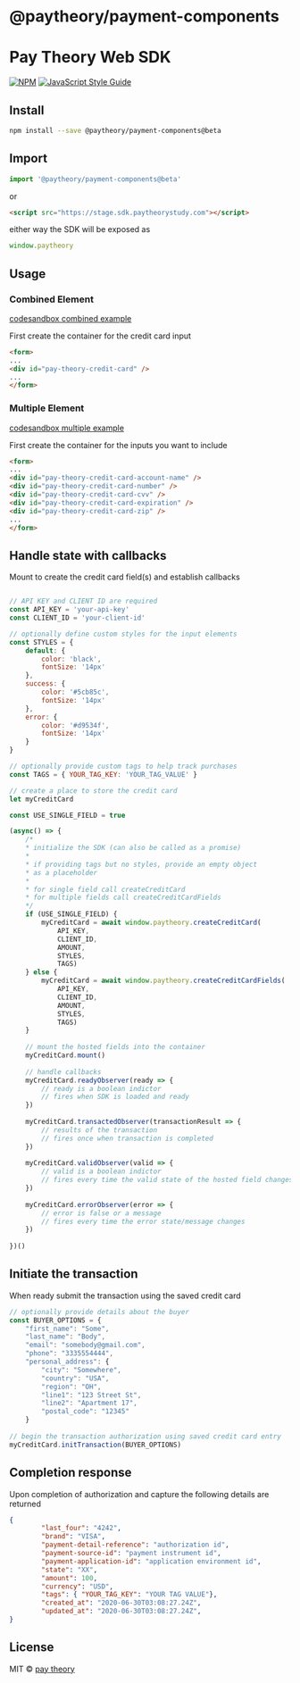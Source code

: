 # @paytheory/payment-components

# Pay Theory Web SDK

[![NPM](https://img.shields.io/npm/v/@paytheory/payment-components.svg)](https://www.npmjs.com/package/@paytheory/payment-components) [![JavaScript Style Guide](https://img.shields.io/badge/code_style-standard-brightgreen.svg)](https://standardjs.com)

## Install

```bash
npm install --save @paytheory/payment-components@beta
```

## Import

```javascript
import '@paytheory/payment-components@beta'
```

or

```html
<script src="https://stage.sdk.paytheorystudy.com"></script>
```

either way the SDK will be exposed as 

```javascript
window.paytheory
```

## Usage

### Combined Element

[codesandbox combined example](https://codesandbox.io/s/payment-example-combined-1i61g?file=/public/index.html)

First create the container for the credit card input

```html
<form>
...
<div id="pay-theory-credit-card" />
...
</form>
```

### Multiple Element

[codesandbox multiple example](https://codesandbox.io/s/payment-examples-split-pvtfi?file=/public/index.html)

First create the container for the inputs you want to include

```html
<form>
...
<div id="pay-theory-credit-card-account-name" />
<div id="pay-theory-credit-card-number" />
<div id="pay-theory-credit-card-cvv" />
<div id="pay-theory-credit-card-expiration" />
<div id="pay-theory-credit-card-zip" />
...
</form>
```

## Handle state with callbacks

Mount to create the credit card field(s) and establish callbacks

```javascript

// API KEY and CLIENT ID are required
const API_KEY = 'your-api-key'
const CLIENT_ID = 'your-client-id'

// optionally define custom styles for the input elements
const STYLES = {
    default: {
        color: 'black',
        fontSize: '14px'
    },
    success: {
        color: '#5cb85c',
        fontSize: '14px'
    },
    error: {
        color: '#d9534f',
        fontSize: '14px'
    }
}

// optionally provide custom tags to help track purchases
const TAGS = { YOUR_TAG_KEY: 'YOUR_TAG_VALUE' }

// create a place to store the credit card
let myCreditCard

const USE_SINGLE_FIELD = true

(async() => {
    /*
    * initialize the SDK (can also be called as a promise)
    *
    * if providing tags but no styles, provide an empty object
    * as a placeholder
    *
    * for single field call createCreditCard
    * for multiple fields call createCreditCardFields
    */
    if (USE_SINGLE_FIELD) {
        myCreditCard = await window.paytheory.createCreditCard(
            API_KEY, 
            CLIENT_ID, 
            AMOUNT, 
            STYLES, 
            TAGS)
    } else {
        myCreditCard = await window.paytheory.createCreditCardFields(
            API_KEY, 
            CLIENT_ID, 
            AMOUNT, 
            STYLES, 
            TAGS)
    }
            
    // mount the hosted fields into the container
    myCreditCard.mount()
    
    // handle callbacks
    myCreditCard.readyObserver(ready => {
        // ready is a boolean indictor
        // fires when SDK is loaded and ready
    })
    
    myCreditCard.transactedObserver(transactionResult => {
        // results of the transaction
        // fires once when transaction is completed
    })
    
    myCreditCard.validObserver(valid => {
        // valid is a boolean indictor
        // fires every time the valid state of the hosted field changes
    })
    
    myCreditCard.errorObserver(error => {
        // error is false or a message
        // fires every time the error state/message changes
    })             
        
})()

```

## Initiate the transaction

When ready submit the transaction using the saved credit card

```javascript
// optionally provide details about the buyer
const BUYER_OPTIONS = {
    "first_name": "Some",
    "last_name": "Body",
    "email": "somebody@gmail.com",
    "phone": "3335554444",
    "personal_address": {
        "city": "Somewhere",
        "country": "USA",
        "region": "OH",
        "line1": "123 Street St",
        "line2": "Apartment 17",
        "postal_code": "12345"
    }
    
// begin the transaction authorization using saved credit card entry
myCreditCard.initTransaction(BUYER_OPTIONS)
```

## Completion response

Upon completion of authorization and capture the following details are returned

```json
{
        "last_four": "4242", 
        "brand": "VISA",
        "payment-detail-reference": "authorization id",
        "payment-source-id": "payment instrument id",
        "payment-application-id": "application environment id",
        "state": "XX",
        "amount": 100,
        "currency": "USD",
        "tags": { "YOUR_TAG_KEY": "YOUR TAG VALUE"},
        "created_at": "2020-06-30T03:08:27.24Z",
        "updated_at": "2020-06-30T03:08:27.24Z",
}
```


## License

MIT © [pay theory](https://github.com/pay-theory)

